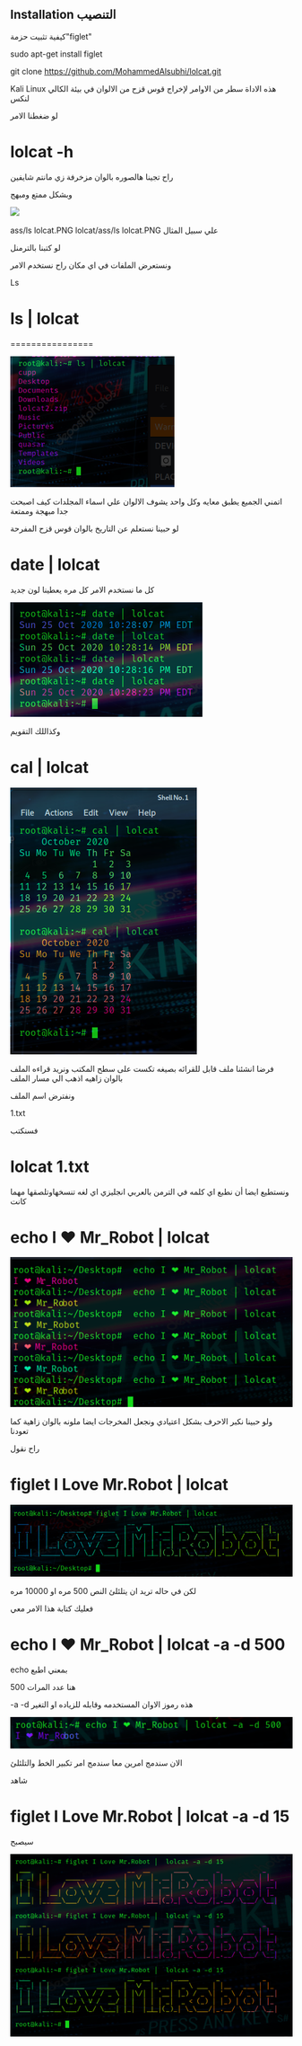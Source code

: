 

## Installation التنصيب

كيفية تثبيت حزمة"figlet"

sudo apt-get install figlet

git clone https://github.com/MohammedAlsubhi/lolcat.git

 Kali Linux 
 هذه الاداة سطر من الاوامر لإخراج قوس قزح من الالوان في بيئة الكالي لنكس 
 
 لو ضغطنا الامر 
 
 # lolcat -h
 راح تجينا هالصوره بالوان مزخرفة زي مانتم شايفين
 
 وبشكل ممتع ومبهج
 
 ![](https://github.com/MohammedAlsubhi/lolcat/blob/master/ass/screenshot.png)
 
 
 ass/ls lolcat.PNG
 lolcat/ass/ls lolcat.PNG
علي سبيل المثال

 لو كتبنا بالترمنل
 
ونستعرض الملفات في اي مكان راح نستخدم الامر

Ls

# ls | lolcat
================


![](https://github.com/MohammedAlsubhi/lolcat/blob/master/ass/lolcat.PNG?raw=true)

اتمني الجميع يطبق معايه وكل واحد يشوف الالوان علي اسماء المجلدات كيف اصبحت   جدا مبهجة وممتعة



 لو حبينا نستعلم عن التاريخ بالوان قوس قزح المفرحة
 
 # date | lolcat
 
 كل ما نستخدم الامر كل مره يعطينا لون جديد
 
![](https://github.com/MohammedAlsubhi/lolcat/blob/master/ass/date.PNG?raw=true)

وكذاللك  التقويم

# cal | lolcat


![](https://github.com/MohammedAlsubhi/lolcat/blob/master/ass/cal.PNG?raw=true)


فرضا انشئنا ملف قابل للقرائه بصيغه تكست على سطح المكتب 
ونريد قراءه الملف بالوان زاهيه 
اذهب الي مسار الملف

ونفترض اسم الملف

1.txt

فسنكتب

# lolcat 1.txt


 ونستطيع ايضا أن نطبع اي كلمه في الترمن بالعربي انجليزي اي لغه تنسخهاوتلصقها مهما كانت


# echo I ❤ Mr_Robot | lolcat

![](https://github.com/MohammedAlsubhi/lolcat/blob/master/ass/mr_robot.PNG?raw=true)

 
 ولو حبينا نكبر الاحرف بشكل اعتيادي ونجعل المخرجات ايضا ملونه بالوان زاهية كما تعودنا
 
 راح نقول
 
 # figlet I Love Mr.Robot | lolcat
 
 
 ![](https://github.com/MohammedAlsubhi/lolcat/blob/master/ass/figlet.PNG?raw=true)

لكن في حاله تريد ان يتلئلئ النص 500 مره او 10000 مره 

فعليك كتابة هذا الامر معي


# echo I ❤ Mr_Robot | lolcat -a -d 500

echo بمعني اطبع 

500 هنا عدد المرات

-a -d هذه رموز الاوان المستخدمه وقابله للزياده او التغير

 ![](https://github.com/MohammedAlsubhi/lolcat/blob/master/ass/shainy.PNG?raw=true)
 
 

الان سندمج امرين معا
 سندمج امر تكبير الخط والتلئلئ
 
 شاهد
 

# figlet I Love Mr.Robot |  lolcat -a -d 15


سيصبح



 ![](https://github.com/MohammedAlsubhi/lolcat/blob/master/ass/i%20love%20mr%20robot.PNG?raw=true)





 
